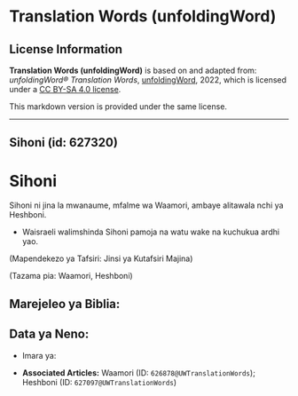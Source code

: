 # Translation Words (unfoldingWord)

## License Information

**Translation Words (unfoldingWord)** is based on and adapted from: _unfoldingWord® Translation Words_, [unfoldingWord](https://unfoldingword.org/utw), 2022, which is licensed under a [CC BY-SA 4.0 license](https://creativecommons.org/licenses/by-sa/4.0/legalcode.en).

This markdown version is provided under the same license.



--------------------------------

## Sihoni (id: 627320)

Sihoni
======

Sihoni ni jina la mwanaume, mfalme wa Waamori, ambaye alitawala nchi ya Heshboni.

* Waisraeli walimshinda Sihoni pamoja na watu wake na kuchukua ardhi yao.

(Mapendekezo ya Tafsiri: Jinsi ya Kutafsiri Majina)

(Tazama pia: Waamori, Heshboni)

Marejeleo ya Biblia:
--------------------

Data ya Neno:
-------------

* Imara ya:

* **Associated Articles:** Waamori (ID: `626878@UWTranslationWords`); Heshboni (ID: `627097@UWTranslationWords`)

